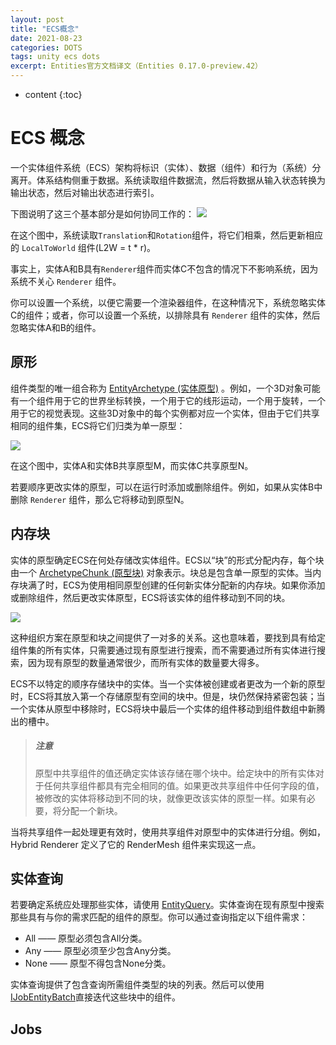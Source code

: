 ```yaml
---
layout: post 
title: "ECS概念"
date: 2021-08-23 
categories: DOTS 
tags: unity ecs dots 
excerpt: Entities官方文档译文（Entities 0.17.0-preview.42）
---
```

* content 
{:toc}

# ECS 概念

一个实体组件系统（ECS）架构将标识（实体）、数据（组件）和行为（系统）分离开。体系结构侧重于数据。系统读取组件数据流，然后将数据从输入状态转换为输出状态，然后对输出状态进行索引。

下图说明了这三个基本部分是如何协同工作的：
![](https://cdn.jsdelivr.net/gh/longshilin/images/20210830211246.png)

在这个图中，系统读取`Translation`和`Rotation`组件，将它们相乘，然后更新相应的 `LocalToWorld` 组件(L2W = t * r)。

事实上，实体A和B具有`Renderer`组件而实体C不包含的情况下不影响系统，因为系统不关心 `Renderer` 组件。

你可以设置一个系统，以便它需要一个渲染器组件，在这种情况下，系统忽略实体C的组件；或者，你可以设置一个系统，以排除具有 `Renderer` 组件的实体，然后忽略实体A和B的组件。

## 原形

组件类型的唯一组合称为 [EntityArchetype (实体原型)](#)
。例如，一个3D对象可能有一个组件用于它的世界坐标转换，一个用于它的线形运动，一个用于旋转，一个用于它的视觉表现。这些3D对象中的每个实例都对应一个实体，但由于它们共享相同的组件集，ECS将它们归类为单一原型：

![](https://cdn.jsdelivr.net/gh/longshilin/images/20210830214438.png)

在这个图中，实体A和实体B共享原型M，而实体C共享原型N。

若要顺序更改实体的原型，可以在运行时添加或删除组件。例如，如果从实体B中删除 `Renderer` 组件，那么它将移动到原型N。

## 内存块

实体的原型确定ECS在何处存储改实体组件。ECS以“块”的形式分配内存，每个块由一个 [ArchetypeChunk (原型块)](#)
对象表示。块总是包含单一原型的实体。当内存块满了时，ECS为使用相同原型创建的任何新实体分配新的内存块。如果你添加或删除组件，然后更改实体原型，ECS将该实体的组件移动到不同的块。

![](https://cdn.jsdelivr.net/gh/longshilin/images/20210830220232.png)

这种组织方案在原型和块之间提供了一对多的关系。这也意味着，要找到具有给定组件集的所有实体，只需要通过现有原型进行搜索，而不需要通过所有实体进行搜索，因为现有原型的数量通常很少，而所有实体的数量要大得多。

ECS不以特定的顺序存储块中的实体。当一个实体被创建或者更改为一个新的原型时，ECS将其放入第一个存储原型有空间的块中。但是，块仍然保持紧密包装；当一个实体从原型中移除时，ECS将块中最后一个实体的组件移动到组件数组中新腾出的槽中。

> ##### 注意
>
> 原型中共享组件的值还确定实体该存储在哪个块中。给定块中的所有实体对于任何共享组件都具有完全相同的值。如果更改共享组件中任何字段的值，被修改的实体将移动到不同的块，就像更改该实体的原型一样。如果有必要，将分配一个新块。

当将共享组件一起处理更有效时，使用共享组件对原型中的实体进行分组。例如，Hybrid Renderer 定义了它的 RenderMesh 组件来实现这一点。

## 实体查询

若要确定系统应处理那些实体，请使用 [EntityQuery](#)。实体查询在现有原型中搜索那些具有与你的需求匹配的组件的原型。你可以通过查询指定以下组件需求：

- All —— 原型必须包含All分类。
- Any —— 原型必须至少包含Any分类。
- None —— 原型不得包含None分类。

实体查询提供了包含查询所需组件类型的块的列表。然后可以使用 [IJobEntityBatch](#)直接迭代这些块中的组件。

## Jobs

<!--
https://interpreter.caiyunai.com/html/612cd66543bc1736b37e70f2
-->
















